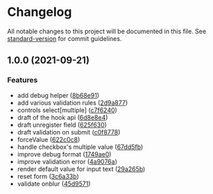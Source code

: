 # Changelog

All notable changes to this project will be documented in this file. See [standard-version](https://github.com/conventional-changelog/standard-version) for commit guidelines.

## 1.0.0 (2021-09-21)


### Features

* add debug helper ([8b68e91](https://github.com/brunoscopelliti/@bscop/use-form/commits/8b68e913bf774163c3310a93c5d4f103b982fab0))
* add various validation rules ([2d9a877](https://github.com/brunoscopelliti/@bscop/use-form/commits/2d9a877ee2605d707d0ac253d72d1a457a94f21d))
* controls select[multiple] ([c7f6240](https://github.com/brunoscopelliti/@bscop/use-form/commits/c7f6240983d7f5e0cccf76b2966bb3c04fd4a436))
* draft of the hook api ([6d8e8e4](https://github.com/brunoscopelliti/@bscop/use-form/commits/6d8e8e43ae9b8367bfb3080ce99a9644bea3139d))
* draft unregister field ([625f630](https://github.com/brunoscopelliti/@bscop/use-form/commits/625f630d4b91be2fb7ddf1f87fa6f78a64f327d9))
* draft validation on submit ([c0f8778](https://github.com/brunoscopelliti/@bscop/use-form/commits/c0f8778fc10070d6ee824af05f6ce00b42184943))
* forceValue ([622c0c8](https://github.com/brunoscopelliti/@bscop/use-form/commits/622c0c81014a25b7d0eebf2ee438e3a9a98b813c))
* handle checkbox's multiple value ([67dd5fb](https://github.com/brunoscopelliti/@bscop/use-form/commits/67dd5fb496cc9a67018167d7feb167049a2ad23f))
* improve debug format ([1749ae0](https://github.com/brunoscopelliti/@bscop/use-form/commits/1749ae05019a34b2cdd5b47f76cbce4dfe15a878))
* improve validation error ([4a9076a](https://github.com/brunoscopelliti/@bscop/use-form/commits/4a9076a1efa71783a12125df9ba4c214a4b019ac))
* render default value for input text ([29a265b](https://github.com/brunoscopelliti/@bscop/use-form/commits/29a265b8f832fc30368ee2b7659a5531a3e07467))
* reset form ([3c6a33b](https://github.com/brunoscopelliti/@bscop/use-form/commits/3c6a33b1565f96b4a3cb3679e9d374e8d29befa2))
* validate onblur ([45d9571](https://github.com/brunoscopelliti/@bscop/use-form/commits/45d9571c9ebcaa5c2c023adc103a32dbdacbabdc))
